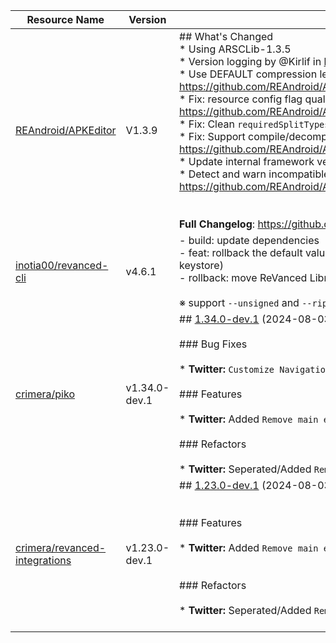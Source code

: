 | Resource Name | Version | Changelog | Published On | Build By|
|---------------|---------|-----------|--------------|---------|
| [REAndroid/APKEditor](https://github.com/REAndroid/APKEditor/releases/tag/V1.3.9) | V1.3.9 | ## What's Changed<br>* Using ARSCLib-1.3.5<br>* Version logging by @Kirlif in https://github.com/REAndroid/APKEditor/pull/108<br>* Use DEFAULT compression level : https://github.com/REAndroid/ARSCLib/commit/dfc558d6bf76c20c84c82fc3ba404a95b1afe7c6<br>* Fix: resource config flag qualifiers encoding : https://github.com/REAndroid/ARSCLib/commit/85c171884d467a9086527ee4ceb5bdac3a11caea<br>* Fix: Clean `requiredSplitTypes` & `splitTypes` from manifest with resource id #114<br>* Fix: Support compile/decompile apks to xml without resource table (e.g. split bundles) : https://github.com/REAndroid/ARSCLib/commit/4fa8e676d8a16307c006565ec9e79538e70b519c<br>* Update internal framework version to API-35<br>* Detect and warn incompatible bundle apks during merging : https://github.com/REAndroid/ARSCLib/commit/22a581663b28a9050eb2163e70137758fee58f89<br><br><br>**Full Changelog**: https://github.com/REAndroid/APKEditor/compare/V1.3.8...V1.3.9 | 2024-08-02T19:26:33Z | [Docker-py-revanced](https://github.com/nikhilbadyal/docker-py-revanced) |
| [inotia00/revanced-cli](https://github.com/inotia00/revanced-cli/releases/tag/v4.6.1) | v4.6.1 | - build: update dependencies<br>- feat: rollback the default values of keystore alias and password to CLI v3.0 (compatible with old keystore)<br>- rollback: move ReVanced Library subproject to another repository<br><br>※ support `--unsigned` and `--rip-lib` commands #[j-hc/revanced-cli](https://github.com/j-hc/revanced-cli) | 2024-05-08T17:59:05Z | [Docker-py-revanced](https://github.com/nikhilbadyal/docker-py-revanced) |
| [crimera/piko](https://github.com/crimera/piko/releases/tag/v1.34.0-dev.1) | v1.34.0-dev.1 | ## [1.34.0-dev.1](https://github.com/crimera/piko/compare/v1.33.1-dev.2...v1.34.0-dev.1) (2024-08-03)<br><br>### Bug Fixes<br><br>* **Twitter:** `Customize Navigation Bar items` in/from `10.53.0-beta.1` ([e8154fb](https://github.com/crimera/piko/commit/e8154fb0ffa91e6d3ed2812bed3f71a034f3bc01))<br><br>### Features<br><br>* **Twitter:** Added `Remove main event` patch ([806598d](https://github.com/crimera/piko/commit/806598d7154c538fb238f3d9b186746cb8c956bf))<br><br>### Refactors<br><br>* **Twitter:** Seperated/Added `Remove superhero event` patch ([d60ee17](https://github.com/crimera/piko/commit/d60ee17294b311bb964e3cc6200465218d7baca3))<br> | 2024-08-03T21:03:45Z | [Docker-py-revanced](https://github.com/nikhilbadyal/docker-py-revanced) |
| [crimera/revanced-integrations](https://github.com/crimera/revanced-integrations/releases/tag/v1.23.0-dev.1) | v1.23.0-dev.1 | ## [1.23.0-dev.1](https://github.com/crimera/revanced-integrations/compare/v1.22.1-dev.1...v1.23.0-dev.1) (2024-08-03)<br><br><br>### Features<br><br>* **Twitter:** Added `Remove main event` patch ([d4b77d0](https://github.com/crimera/revanced-integrations/commit/d4b77d085e2c29f6ca557b08f7bc471b48dbd154))<br><br><br>### Refactors<br><br>* **Twitter:** Seperated/Added `Remove superhero event` patch ([f87f55b](https://github.com/crimera/revanced-integrations/commit/f87f55b2bc2185e38667b632010364d05317f0c5))<br><br> | 2024-08-03T21:04:14Z | [Docker-py-revanced](https://github.com/nikhilbadyal/docker-py-revanced) |